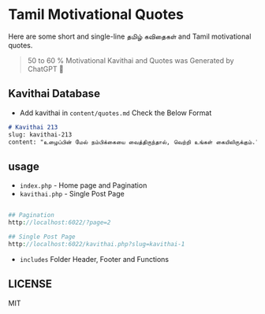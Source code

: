 # Tamil Motivational Quotes  

Here are some short and single-line தமிழ் கவிதைகள் and Tamil motivational quotes.  

> 50 to 60 % Motivational Kavithai and Quotes was Generated by ChatGPT 🙈  

## Kavithai Database

- Add kavithai in `content/quotes.md` Check the Below Format

```md
# Kavithai 213
slug: kavithai-213
content: "உழைப்பின் மேல் நம்பிக்கையை வைத்திருந்தால், வெற்றி உங்கள் கையிலிருக்கும்."
```

## usage

- `index.php` - Home page and Pagination
- `kavithai.php` - Single Post Page

```php

## Pagination
http://localhost:6022/?page=2

## Single Post Page
http://localhost:6022/kavithai.php?slug=kavithai-1
```

- `includes` Folder Header, Footer and Functions

## LICENSE  

MIT
